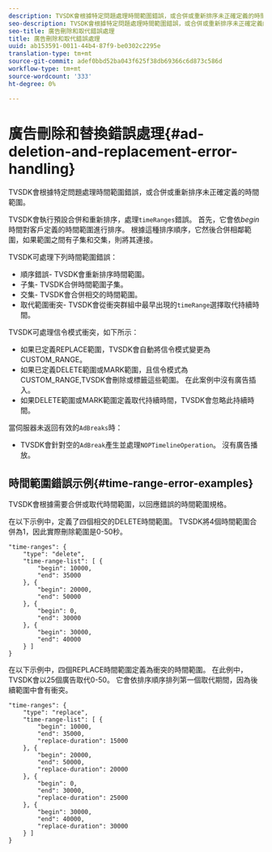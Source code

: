 ```yaml
---
description: TVSDK會根據特定問題處理時間範圍錯誤，或合併或重新排序未正確定義的時間範圍。
seo-description: TVSDK會根據特定問題處理時間範圍錯誤，或合併或重新排序未正確定義的時間範圍。
seo-title: 廣告刪除和取代錯誤處理
title: 廣告刪除和取代錯誤處理
uuid: ab153591-0011-44b4-87f9-be0302c2295e
translation-type: tm+mt
source-git-commit: adef0bbd52ba043f625f38db69366c6d873c586d
workflow-type: tm+mt
source-wordcount: '333'
ht-degree: 0%

---
```



# 廣告刪除和替換錯誤處理{#ad-deletion-and-replacement-error-handling}

TVSDK會根據特定問題處理時間範圍錯誤，或合併或重新排序未正確定義的時間範圍。

TVSDK會執行預設合併和重新排序，處理`timeRanges`錯誤。 首先，它會依&#x200B;*begin*&#x200B;時間對客戶定義的時間範圍進行排序。 根據這種排序順序，它然後合併相鄰範圍，如果範圍之間有子集和交集，則將其連接。

TVSDK可處理下列時間範圍錯誤：

* 順序錯誤- TVSDK會重新排序時間範圍。
* 子集- TVSDK合併時間範圍子集。
* 交集- TVSDK會合併相交的時間範圍。
* 取代範圍衝突- TVSDK會從衝突群組中最早出現的`timeRange`選擇取代持續時間。

TVSDK可處理信令模式衝突，如下所示：

* 如果已定義REPLACE範圍，TVSDK會自動將信令模式變更為CUSTOM_RANGE。
* 如果已定義DELETE範圍或MARK範圍，且信令模式為CUSTOM_RANGE,TVSDK會刪除或標籤這些範圍。 在此案例中沒有廣告插入。
* 如果DELETE範圍或MARK範圍定義取代持續時間，TVSDK會忽略此持續時間。

當伺服器未返回有效的`AdBreaks`時：

* TVSDK會針對空的`AdBreak`產生並處理`NOPTimelineOperation`。 沒有廣告播放。

## 時間範圍錯誤示例{#time-range-error-examples}

TVSDK會根據需要合併或取代時間範圍，以回應錯誤的時間範圍規格。

在以下示例中，定義了四個相交的DELETE時間範圍。 TVSDK將4個時間範圍合併為1，因此實際刪除範圍是0-50秒。

```
"time-ranges": {
    "type": "delete",
    "time-range-list": [ {
        "begin": 10000,
        "end": 35000
    }, {
        "begin": 20000,
        "end": 50000
    }, {
        "begin": 0,
        "end": 30000
    }, {
        "begin": 30000,
        "end": 40000
    } ]
}
```

在以下示例中，四個REPLACE時間範圍定義為衝突的時間範圍。 在此例中，TVSDK會以25個廣告取代0-50。 它會依排序順序排列第一個取代期間，因為後續範圍中會有衝突。

```
"time-ranges": {
    "type": "replace",
    "time-range-list": [ {
        "begin": 10000,
        "end": 35000,
        "replace-duration": 15000
    }, {
        "begin": 20000,
        "end": 50000,
        "replace-duration": 20000
    }, {
        "begin": 0,
        "end": 30000,
        "replace-duration": 25000
    }, {
        "begin": 30000,
        "end": 40000,
        "replace-duration": 30000
    } ]
}
```
